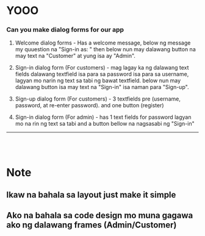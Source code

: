 # YOOO

### Can you make dialog forms for our app

1.  Welcome dialog forms - Has a welcome message, below ng message my quuestion na "Sign-in as: " then below nun may dalawang button na may text na "Customer" at yung isa ay "Admin".

2. Sign-in dialog form (For customers) - mag lagay ka ng dalawang text fields dalawang textfield isa para sa password isa para sa username, lagyan mo narin ng text sa tabi ng bawat textfield. below nun may dalawang button isa may text na "Sign-in" isa naman para "Sign-up".

3. Sign-up dialog form (For customers) - 3 textfields pre (username, password, at re-enter password). and one button (register)

3. Sign-in dialog form (For admin) - has 1 text fields for password lagyan mo na rin ng text sa tabi and a button bellow na nagsasabi ng "Sign-in"

---
<br/>
<br/>


# Note
## Ikaw na bahala sa layout just make it simple
## Ako na bahala sa code design mo muna gagawa ako ng dalawang frames (Admin/Customer) 